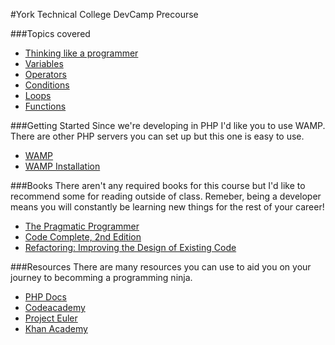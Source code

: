 #York Technical College DevCamp Precourse

###Topics covered

* [Thinking like a programmer](https://github.com/kahlow/YTC-Dev-PreCourse/blob/master/thinking-like-a-programmer/thought.md)
* [Variables](https://github.com/kahlow/YTC-Dev-PreCourse/blob/master/variables/variables.md)
* [Operators](https://github.com/kahlow/YTC-Dev-PreCourse/blob/master/operators/operators.md)
* [Conditions](https://github.com/kahlow/YTC-Dev-PreCourse/blob/master/Conditions/conditionals.md)
* [Loops](https://github.com/kahlow/YTC-Dev-PreCourse/blob/master/loops/loops.md)
* [Functions](https://github.com/kahlow/YTC-Dev-PreCourse/blob/master/functions/functions.md)

###Getting Started
Since we're developing in PHP I'd like you to use WAMP. There are other PHP servers you can set up but this one is easy to use.

* [WAMP](http://www.wampserver.com/en/)
* [WAMP Installation](https://github.com/kahlow/YTC-Dev-PreCourse/blob/master/WAMP/installation.md)


###Books
There aren't any required books for this course but I'd like to recommend some for reading outside of class. Remeber, being a developer means you will constantly be learning new things for the rest of your career!

* [The Pragmatic Programmer](https://pragprog.com/book/tpp/the-pragmatic-programmer)
* [Code Complete, 2nd Edition](http://www.cc2e.com/Default.aspx)
* [Refactoring: Improving the Design of Existing Code](http://martinfowler.com/books/refactoring.html)

###Resources
There are many resources you can use to aid you on your journey to becomming a programming ninja.

* [PHP Docs](http://php.net/manual/en/)
* [Codeacademy](http://www.codecademy.com/)
* [Project Euler](https://projecteuler.net/)
* [Khan Academy](https://www.khanacademy.org)
